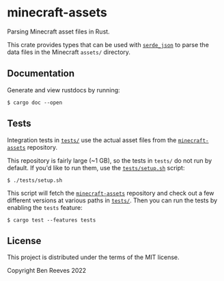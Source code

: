 # minecraft-assets

Parsing Minecraft asset files in Rust.

This crate provides types that can be used with [`serde_json`] to parse the
data files in the Minecraft `assets/` directory.

[`serde_json`]: https://lib.rs/crates/serde_json

## Documentation

Generate and view rustdocs by running:

```
$ cargo doc --open
```

## Tests

Integration tests in [`tests/`](tests/) use the actual asset files from the
[`minecraft-assets`] repository.

This repository is fairly large (~1 GB), so the tests in `tests/` do not run by
default. If you'd like to run them, use the [`tests/setup.sh`](tests/setup.sh)
script:

```
$ ./tests/setup.sh
```

This script will fetch the [`minecraft-assets`] repository and check out a few
different versions at various paths in [`tests/`](tests/). Then you can run the
tests by enabling the `tests` feature:

```
$ cargo test --features tests
```

[`minecraft-assets`]: https://github.com/InventivetalentDev

## License

This project is distributed under the terms of the MIT license.

Copyright Ben Reeves 2022
